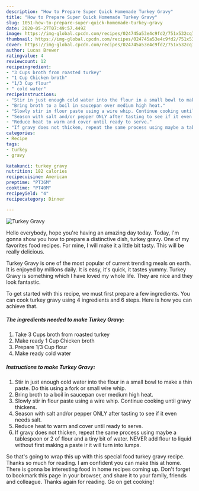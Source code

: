 ```yaml
---
description: "How to Prepare Super Quick Homemade Turkey Gravy"
title: "How to Prepare Super Quick Homemade Turkey Gravy"
slug: 1051-how-to-prepare-super-quick-homemade-turkey-gravy
date: 2020-05-27T07:49:57.449Z
image: https://img-global.cpcdn.com/recipes/024745a53e4c9fd2/751x532cq70/turkey-gravy-recipe-main-photo.jpg
thumbnail: https://img-global.cpcdn.com/recipes/024745a53e4c9fd2/751x532cq70/turkey-gravy-recipe-main-photo.jpg
cover: https://img-global.cpcdn.com/recipes/024745a53e4c9fd2/751x532cq70/turkey-gravy-recipe-main-photo.jpg
author: Lucas Brewer
ratingvalue: 4
reviewcount: 12
recipeingredient:
- "3 Cups broth from roasted turkey"
- "1 Cup Chicken broth"
- "1/3 Cup flour"
- " cold water"
recipeinstructions:
- "Stir in just enough cold water into the flour in a small bowl to make a thin paste. Do this using a fork or small wire whip."
- "Bring broth to a boil in saucepan over medium high heat."
- "Slowly stir in flour paste using a wire whip. Continue cooking until gravy thickens."
- "Season with salt and/or pepper ONLY after tasting to see if it even needs salt."
- "Reduce heat to warm and cover until ready to serve."
- "If gravy does not thicken, repeat the same process using maybe a tablespoon or 2 of flour and a tiny bit of water. NEVER add flour to liquid without first making a paste ir it will turn into lumps."
categories:
- Recipe
tags:
- turkey
- gravy

katakunci: turkey gravy 
nutrition: 182 calories
recipecuisine: American
preptime: "PT36M"
cooktime: "PT40M"
recipeyield: "4"
recipecategory: Dinner

---
```



![Turkey Gravy](https://img-global.cpcdn.com/recipes/024745a53e4c9fd2/751x532cq70/turkey-gravy-recipe-main-photo.jpg)

Hello everybody, hope you're having an amazing day today. Today, I'm gonna show you how to prepare a distinctive dish, turkey gravy. One of my favorites food recipes. For mine, I will make it a little bit tasty. This will be really delicious.

Turkey Gravy is one of the most popular of current trending meals on earth. It is enjoyed by millions daily. It is easy, it's quick, it tastes yummy. Turkey Gravy is something which I have loved my whole life. They are nice and they look fantastic.




To get started with this recipe, we must first prepare a few ingredients. You can cook turkey gravy using 4 ingredients and 6 steps. Here is how you can achieve that.

<!--inarticleads1-->

##### The ingredients needed to make Turkey Gravy:

1. Take 3 Cups broth from roasted turkey
1. Make ready 1 Cup Chicken broth
1. Prepare 1/3 Cup flour
1. Make ready  cold water




<!--inarticleads2-->

##### Instructions to make Turkey Gravy:

1. Stir in just enough cold water into the flour in a small bowl to make a thin paste. Do this using a fork or small wire whip.
1. Bring broth to a boil in saucepan over medium high heat.
1. Slowly stir in flour paste using a wire whip. Continue cooking until gravy thickens.
1. Season with salt and/or pepper ONLY after tasting to see if it even needs salt.
1. Reduce heat to warm and cover until ready to serve.
1. If gravy does not thicken, repeat the same process using maybe a tablespoon or 2 of flour and a tiny bit of water. NEVER add flour to liquid without first making a paste ir it will turn into lumps.




So that's going to wrap this up with this special food turkey gravy recipe. Thanks so much for reading. I am confident you can make this at home. There is gonna be interesting food in home recipes coming up. Don't forget to bookmark this page in your browser, and share it to your family, friends and colleague. Thanks again for reading. Go on get cooking!
